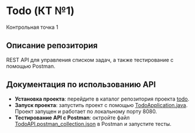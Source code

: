 # Todo (КТ №1)
Контрольная точка 1
## Описание репозитория
REST API для управления списком задач, а также тестирование с помощью Postman.
## Документация по использованию API
- **Установка проекта**: перейдите в каталог репозитория проекта [todo](todo).
- **Запуск проекта**: запустить проект с помощью [TodoApplication.java](https://github.com/ileztom/IThub_4/blob/main/Integration_testing/todo/src/main/java/com/example/todo/TodoApplication.java). Проект запущен и работает по локальному порту 8080.
- **Тестирование API с Postman**: октройте файл [TodoAPI.postman_collection.json](https://github.com/ileztom/IThub_4/blob/main/Integration_testing/todo/TodoAPI.postman_collection.json) в Postman и запустите тесты.
